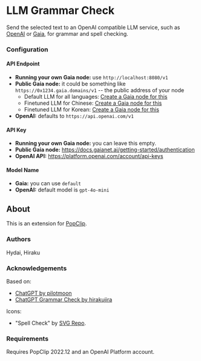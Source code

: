 # LLM Grammar Check

Send the selected text to an OpenAI compatible LLM service, such as [OpenAI](https://platform.openai.com/docs/overview) or [Gaia](https://docs.gaianet.ai/getting-started/quick-start), for grammar and spell checking. 

### Configuration

#### API Endpoint

* **Running your own Gaia node:** use `http://localhost:8080/v1`
* **Public Gaia node:** it could be something like `https://0x1234.gaia.domains/v1` -- the public address of your node
  * Default LLM for all languages: [Create a Gaia node for this](https://github.com/GaiaNet-AI/node-configs/tree/main/gemma-2-9b-it)
  * Finetuned LLM for Chinese: [Create a Gaia node for this](https://github.com/GaiaNet-AI/node-configs/tree/main/qwen2.5-7b-instruct)
  * Finetuned LLM for Korean: [Create a Gaia node for this](https://github.com/GaiaNet-AI/node-configs/tree/main/exaone-3.5-7.8b-instruct)
* **OpenAI:** defaults to `https://api.openai.com/v1`

#### API Key

* **Running your own Gaia node:** you can leave this empty.
* **Public Gaia node:** https://docs.gaianet.ai/getting-started/authentication
* **OpenAI API:** https://platform.openai.com/account/api-keys

#### Model Name

* **Gaia:** you can use `default`
* **OpenAI:** default model is `gpt-4o-mini`

## About

This is an extension for [PopClip](https://pilotmoon.com/popclip/).

### Authors

Hydai, Hiraku

### Acknowledgements

Based on:

- [ChatGPT by pilotmoon](https://github.com/pilotmoon/PopClip-Extensions/tree/master/source/ChatGPT.popclipext)
- [ChatGPT Grammar Check by hirakujira](https://github.com/hirakujira/ChatGPT-Grammar-Check-PopClip-Extension)

Icons:

- "Spell Check" by [SVG Repo](https://www.svgrepo.com/).

### Requirements

Requires PopClip 2022.12 and an OpenAI Platform account.
